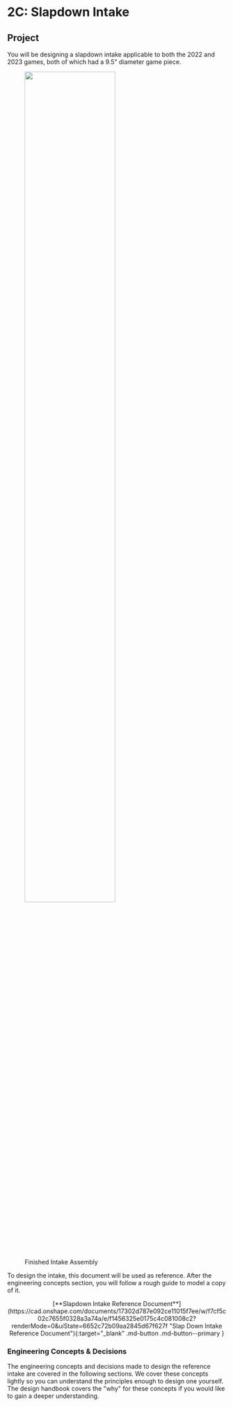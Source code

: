 # 2C: Slapdown Intake

## Project

You will be designing a slapdown intake applicable to both the 2022 and 2023 games, both of which had a 9.5" diameter game piece.

<figure>
    <img src="/img/learning-course/stage2-slapdown/intakeTopLevel.webp" width="70%">
    <figcaption>Finished Intake Assembly</figcaption>
</figure>

To design the intake, this document will be used as reference. After the engineering concepts section, you will follow a rough guide to model a copy of it.

<center>[**Slapdown Intake Reference Document**](https://cad.onshape.com/documents/17302d787e092ce11015f7ee/w/f7cf5c02c7655f0328a3a74a/e/f1456325e0175c4c081008c2?renderMode=0&uiState=6652c72b09aa2845d67f627f "Slap Down Intake Reference Document"){:target="_blank" .md-button .md-button--primary } </center>

### Engineering Concepts & Decisions

The engineering concepts and decisions made to design the reference intake are covered in the following sections. We cover these concepts lightly so you can understand the principles enough to design one yourself. The design handbook covers the "why" for these concepts if you would like to gain a deeper understanding.

<br>
